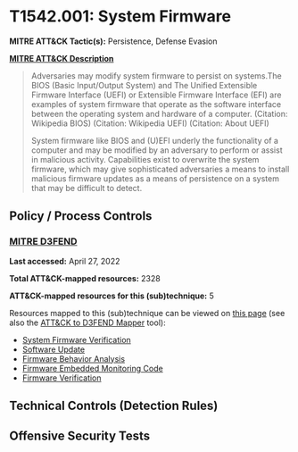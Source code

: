 # T1542.001: System Firmware
**MITRE ATT&CK Tactic(s):** Persistence, Defense Evasion

**[MITRE ATT&CK Description](https://attack.mitre.org/techniques/T1542/001)**
<blockquote>Adversaries may modify system firmware to persist on systems.The BIOS (Basic Input/Output System) and The Unified Extensible Firmware Interface (UEFI) or Extensible Firmware Interface (EFI) are examples of system firmware that operate as the software interface between the operating system and hardware of a computer. (Citation: Wikipedia BIOS) (Citation: Wikipedia UEFI) (Citation: About UEFI)

System firmware like BIOS and (U)EFI underly the functionality of a computer and may be modified by an adversary to perform or assist in malicious activity. Capabilities exist to overwrite the system firmware, which may give sophisticated adversaries a means to install malicious firmware updates as a means of persistence on a system that may be difficult to detect.</blockquote>

## Policy / Process Controls
### [MITRE D3FEND](https://d3fend.mitre.org/)
**Last accessed:** April 27, 2022

**Total ATT&CK-mapped resources:** 2328

**ATT&CK-mapped resources for this (sub)technique:** 5

Resources mapped to this (sub)technique can be viewed on [this page](https://d3fend.mitre.org/) (see also the [ATT&CK to D3FEND Mapper](https://d3fend.mitre.org/tools/attack-mapper) tool):

* [System Firmware Verification](https://d3fend.mitre.org/techniques/d3f:SystemFirmwareVerification)
* [Software Update](https://d3fend.mitre.org/techniques/d3f:SoftwareUpdate)
* [Firmware Behavior Analysis](https://d3fend.mitre.org/techniques/d3f:FirmwareBehaviorAnalysis)
* [Firmware Embedded Monitoring Code](https://d3fend.mitre.org/techniques/d3f:FirmwareEmbeddedMonitoringCode)
* [Firmware Verification](https://d3fend.mitre.org/techniques/d3f:FirmwareVerification)

## Technical Controls (Detection Rules)

## Offensive Security Tests
